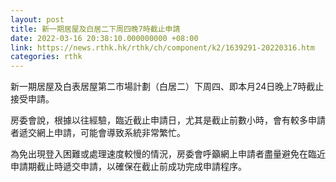 ```yaml
---
layout: post
title: 新一期居屋及白居二下周四晚7時截止申請
date: 2022-03-16 20:38:10.000000000 +08:00
link: https://news.rthk.hk/rthk/ch/component/k2/1639291-20220316.htm
categories: rthk
---
```


新一期居屋及白表居屋第二市場計劃（白居二）下周四、即本月24日晚上7時截止接受申請。

房委會說，根據以往經驗，臨近截止申請日，尤其是截止前數小時，會有較多申請者遞交網上申請，可能會導致系統非常繁忙。

為免出現登入困難或處理速度較慢的情況，房委會呼籲網上申請者盡量避免在臨近申請期截止時遞交申請，以確保在截止前成功完成申請程序。
